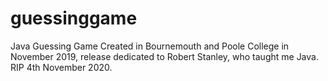 # guessinggame
 Java Guessing Game
Created in Bournemouth and Poole College in November 2019, release dedicated to Robert Stanley, who taught me Java. RIP 4th November 2020.
